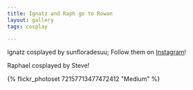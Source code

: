 ```yaml
---
title: Ignatz and Raph go to Rowan 
layout: gallery
tags: cosplay

---
```


Ignatz cosplayed by sunfloradesuu; Follow them on [Instagram](https://www.instagram.com/sunfloradesuu)!

Raphael cosplayed by Steve!

{% flickr_photoset 72157713477472412 "Medium" %}